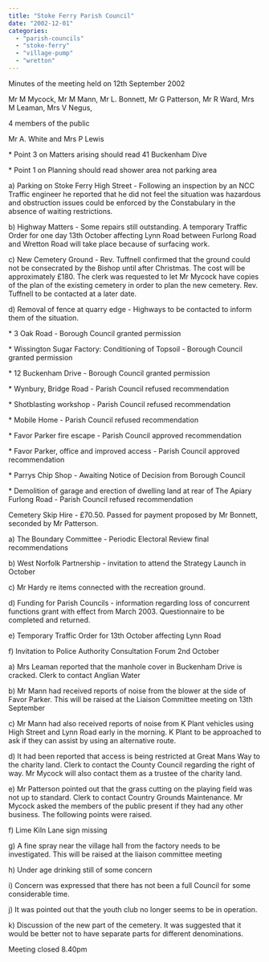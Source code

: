 ```yaml
---
title: "Stoke Ferry Parish Council"
date: "2002-12-01"
categories: 
  - "parish-councils"
  - "stoke-ferry"
  - "village-pump"
  - "wretton"
---
```


Minutes of the meeting held on 12th September 2002

Mr M Mycock, Mr M Mann, Mr L. Bonnett, Mr G Patterson, Mr R Ward, Mrs M Leaman, Mrs V Negus,

4 members of the public

Mr A. White and Mrs P Lewis

\* Point 3 on Matters arising should read 41 Buckenham Dive

\* Point 1 on Planning should read shower area not parking area

a) Parking on Stoke Ferry High Street - Following an inspection by an NCC Traffic engineer he reported that he did not feel the situation was hazardous and obstruction issues could be enforced by the Constabulary in the absence of waiting restrictions.

b) Highway Matters - Some repairs still outstanding. A temporary Traffic Order for one day 13th October affecting Lynn Road between Furlong Road and Wretton Road will take place because of surfacing work.

c) New Cemetery Ground - Rev. Tuffnell confirmed that the ground could not be consecrated by the Bishop until after Christmas. The cost will be approximately £180. The clerk was requested to let Mr Mycock have copies of the plan of the existing cemetery in order to plan the new cemetery. Rev. Tuffnell to be contacted at a later date.

d) Removal of fence at quarry edge - Highways to be contacted to inform them of the situation.

\* 3 Oak Road - Borough Council granted permission

\* Wissington Sugar Factory: Conditioning of Topsoil - Borough Council granted permission

\* 12 Buckenham Drive - Borough Council granted permission

\* Wynbury, Bridge Road - Parish Council refused recommendation

\* Shotblasting workshop - Parish Council refused recommendation

\* Mobile Home - Parish Council refused recommendation

\* Favor Parker fire escape - Parish Council approved recommendation

\* Favor Parker, office and improved access - Parish Council approved recommendation

\* Parrys Chip Shop - Awaiting Notice of Decision from Borough Council

\* Demolition of garage and erection of dwelling land at rear of The Apiary Furlong Road - Parish Council refused recommendation

Cemetery Skip Hire - £70.50. Passed for payment proposed by Mr Bonnett, seconded by Mr Patterson.

a) The Boundary Committee - Periodic Electoral Review final recommendations

b) West Norfolk Partnership - invitation to attend the Strategy Launch in October

c) Mr Hardy re items connected with the recreation ground.

d) Funding for Parish Councils - information regarding loss of concurrent functions grant with effect from March 2003. Questionnaire to be completed and returned.

e) Temporary Traffic Order for 13th October affecting Lynn Road

f) Invitation to Police Authority Consultation Forum 2nd October

a) Mrs Leaman reported that the manhole cover in Buckenham Drive is cracked. Clerk to contact Anglian Water

b) Mr Mann had received reports of noise from the blower at the side of Favor Parker. This will be raised at the Liaison Committee meeting on 13th September

c) Mr Mann had also received reports of noise from K Plant vehicles using High Street and Lynn Road early in the morning. K Plant to be approached to ask if they can assist by using an alternative route.

d) It had been reported that access is being restricted at Great Mans Way to the charity land. Clerk to contact the County Council regarding the right of way. Mr Mycock will also contact them as a trustee of the charity land.

e) Mr Patterson pointed out that the grass cutting on the playing field was not up to standard. Clerk to contact Country Grounds Maintenance. Mr Mycock asked the members of the public present if they had any other business. The following points were raised.

f) Lime Kiln Lane sign missing

g) A fine spray near the village hall from the factory needs to be investigated. This will be raised at the liaison committee meeting

h) Under age drinking still of some concern

i) Concern was expressed that there has not been a full Council for some considerable time.

j) It was pointed out that the youth club no longer seems to be in operation.

k) Discussion of the new part of the cemetery. It was suggested that it would be better not to have separate parts for different denominations.

Meeting closed 8.40pm
